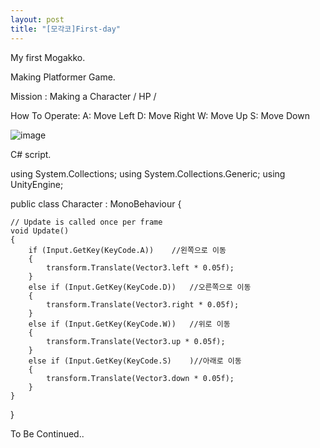 ```yaml
---
layout: post
title: "[모각코]First-day"
---
```


My first Mogakko.

Making Platformer Game.

Mission : Making a Character / HP / 

How To Operate:
A: Move Left
D: Move Right
W: Move Up
S: Move Down


![image](https://user-images.githubusercontent.com/78609676/124773081-9216c480-df77-11eb-8dd5-b7188031db46.png)










C# script.

using System.Collections;
using System.Collections.Generic;
using UnityEngine;

public class Character : MonoBehaviour
{

    // Update is called once per frame
    void Update()
    {
        if (Input.GetKey(KeyCode.A))    //왼쪽으로 이동
        {
            transform.Translate(Vector3.left * 0.05f);
        }
        else if (Input.GetKey(KeyCode.D))   //오른쪽으로 이동
        {
            transform.Translate(Vector3.right * 0.05f);
        }
        else if (Input.GetKey(KeyCode.W))   //위로 이동
        {
            transform.Translate(Vector3.up * 0.05f);
        }
        else if (Input.GetKey(KeyCode.S)    )//아래로 이동
        {
            transform.Translate(Vector3.down * 0.05f);
        }
    }
    
}


To Be Continued..
